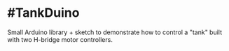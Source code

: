 #TankDuino
==========

Small Arduino library + sketch to demonstrate how to control a "tank" built with
two H-bridge motor controllers.
